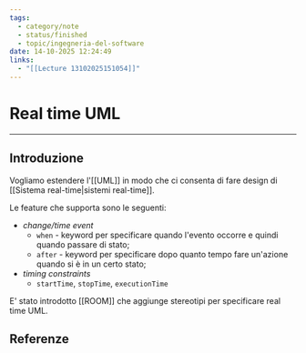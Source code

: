 ```yaml
---
tags:
  - category/note
  - status/finished
  - topic/ingegneria-del-software
date: 14-10-2025 12:24:49
links:
  - "[[Lecture 13102025151054]]"
---
```

# Real time UML
---
## Introduzione
Vogliamo estendere l'[[UML]] in modo che ci consenta di fare design di [[Sistema real-time|sistemi real-time]].

Le feature che supporta sono le seguenti:
- _change/time event_
	- `when` - keyword per specificare quando l'evento occorre e quindi quando passare di stato;
	- `after` - keyword per specificare dopo quanto tempo fare un'azione quando si è in un certo stato;
- _timing constraints_
	- `startTime`, `stopTime`, `executionTime`

E' stato introdotto [[ROOM]] che aggiunge stereotipi per specificare real time UML.

## Referenze